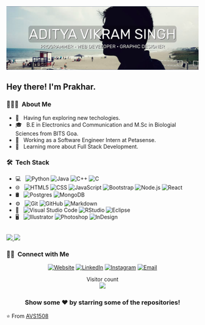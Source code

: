 <img src="https://raw.githubusercontent.com/AVS1508/AVS1508/master/assets/Aditya%20Vikram%20Singh%20Banner.png">

<h2> Hey there! I'm Prakhar.</h2>

<h3> 👨🏻‍💻 &nbsp;About Me </h3>

- 🤔 &nbsp; Having fun exploring new techologies.
- 🎓 &nbsp; B.E in Electronics and Communication and M.Sc in Biologial Sciences from BITS Goa.
- 💼 &nbsp; Working as a Software Engineer Intern at Petasense.
- 🌱 &nbsp; Learning more about Full Stack Development.

<h3> 🛠 &nbsp;Tech Stack</h3>

- 💻 &nbsp;
  ![Python](https://img.shields.io/badge/-Python-333333?style=flat&logo=python)
  ![Java](https://img.shields.io/badge/-Java-333333?style=flat&logo=Java&logoColor=007396)
  ![C++](https://img.shields.io/badge/-C++-333333?style=flat&logo=C%2B%2B&logoColor=00599C)
  ![C](https://img.shields.io/badge/-C-333333?style=flat&logo=C&logoColor=276DC3)
- 🌐 &nbsp;
  ![HTML5](https://img.shields.io/badge/-HTML5-333333?style=flat&logo=HTML5)
  ![CSS](https://img.shields.io/badge/-CSS-333333?style=flat&logo=CSS3&logoColor=1572B6)
  ![JavaScript](https://img.shields.io/badge/-JavaScript-333333?style=flat&logo=javascript)
  ![Bootstrap](https://img.shields.io/badge/-Bootstrap-333333?style=flat&logo=bootstrap&logoColor=563D7C)
  ![Node.js](https://img.shields.io/badge/-Node.js-333333?style=flat&logo=node.js)
  ![React](https://img.shields.io/badge/-React-333333?style=flat&logo=react)
- 🛢 &nbsp;
  ![Postgres](https://img.shields.io/badge/-Postgres-333333?style=flat&logo=postgresql)
  ![MongoDB](https://img.shields.io/badge/-MongoDB-333333?style=flat&logo=mongodb)
- ⚙️ &nbsp;
  ![Git](https://img.shields.io/badge/-Git-333333?style=flat&logo=git)
  ![GitHub](https://img.shields.io/badge/-GitHub-333333?style=flat&logo=github)
  ![Markdown](https://img.shields.io/badge/-Markdown-333333?style=flat&logo=markdown)
- 🔧 &nbsp;
  ![Visual Studio Code](https://img.shields.io/badge/-Visual%20Studio%20Code-333333?style=flat&logo=visual-studio-code&logoColor=007ACC)
  ![RStudio](https://img.shields.io/badge/-RStudio-333333?style=flat&logo=rstudio)
  ![Eclipse](https://img.shields.io/badge/-Eclipse-333333?style=flat&logo=eclipse-ide&logoColor=2C2255)
- 🖥 &nbsp;
  ![Illustrator](https://img.shields.io/badge/-Illustrator-333333?style=flat&logo=adobe-illustrator)
  ![Photoshop](https://img.shields.io/badge/-Photoshop-333333?style=flat&logo=adobe-photoshop)
  ![InDesign](https://img.shields.io/badge/-InDesign-333333?style=flat&logo=adobe-indesign)

<br/>

<a href="https://github.com/prakharsan">
  <img height="180em" src="https://github-readme-stats.vercel.app/api?username=prakharsan&theme=buefy&show_icons=true" />
  <img height="180em" src="https://github-readme-stats.vercel.app/api/top-langs/?username=prakharsan&theme=buefy&layout=compact" />
</a>

<br/>

<h3> 🤝🏻 &nbsp;Connect with Me </h3>

<p align="center">
<a href="https://prakharsan.github.io/"><img alt="Website" src="https://img.shields.io/badge/Website-www.prakharsan.github.io-blue?style=flat-square&logo=google-chrome"></a>
<a href="https://www.linkedin.com/in/prakharsan/"><img alt="LinkedIn" src="https://img.shields.io/badge/LinkedIn-prakharsan-blue?style=flat-square&logo=linkedin"></a>
<a href="https://www.instagram.com/prakhar_san/"><img alt="Instagram" src="https://img.shields.io/badge/Instagram-prakhar_san-blue?style=flat-square&logo=instagram"></a>
<a href="mailto:prakhar3099@gmail.com"><img alt="Email" src="https://img.shields.io/badge/Email-prakhar3099@gmail.com-blue?style=flat-square&logo=gmail"></a>
</p>


<p align="center"> 
  Visitor count<br>
  <img src="https://profile-counter.glitch.me/prakharsan/count.svg" />
</p>


<div align="center">

### Show some ❤️ by starring some of the repositories!

</div>



⭐️ From [AVS1508](https://github.com/AVS1508)
